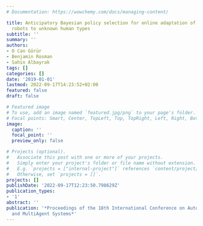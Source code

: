 ```yaml
---
# Documentation: https://wowchemy.com/docs/managing-content/

title: Anticipatory Bayesian policy selection for online adaptation of collaborative
  robots to unknown human types
subtitle: ''
summary: ''
authors:
- O Can Görür
- Benjamin Rosman
- Sahin Albayrak
tags: []
categories: []
date: '2019-01-01'
lastmod: 2022-09-17T14:23:52+02:00
featured: false
draft: false

# Featured image
# To use, add an image named `featured.jpg/png` to your page's folder.
# Focal points: Smart, Center, TopLeft, Top, TopRight, Left, Right, BottomLeft, Bottom, BottomRight.
image:
  caption: ''
  focal_point: ''
  preview_only: false

# Projects (optional).
#   Associate this post with one or more of your projects.
#   Simply enter your project's folder or file name without extension.
#   E.g. `projects = ["internal-project"]` references `content/project/deep-learning/index.md`.
#   Otherwise, set `projects = []`.
projects: []
publishDate: '2022-09-17T12:23:50.798629Z'
publication_types:
- '1'
abstract: ''
publication: '*Proceedings of the 18th International Conference on Autonomous Agents
  and MultiAgent Systems*'
---
```

